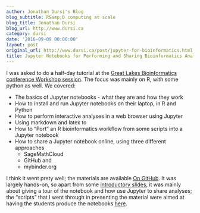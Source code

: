 ```yaml
---
author: Jonathan Dursi's Blog
blog_subtitle: R&amp;D computing at scale
blog_title: Jonathan Dursi
blog_url: http://www.dursi.ca
category: dursi
date: '2016-09-09 00:00:00'
layout: post
original_url: http://www.dursi.ca/post/jupyter-for-bioinformatics.html
title: Jupyter Notebooks for Performing and Sharing Bioinformatics Analyses
---
```


<p>I was asked to do a half-day tutorial at the <a href="https://www.iscb.org/glbioccbc2016-program/workshops">Great Lakes Bioinformatics conference Workshop session</a>.
The focus was mainly on R, with some python as well.  We covered:</p>

<ul>
  <li>The basics of Jupyter notebooks - what they are and how they work</li>
  <li>How to install and run Jupyter notebooks on their laptop, in R and Python</li>
  <li>How to perform interactive analyses in a web browser using Jupyter</li>
  <li>Using markdown and latex to</li>
  <li>How to “Port” an R bioinformatics workflow from some scripts into a Jupyter notebook</li>
  <li>How to share a Jupyter notebook online, using three different approaches
    <ul>
      <li>SageMathCloud</li>
      <li>GitHub and</li>
      <li>mybinder.org</li>
    </ul>
  </li>
</ul>

<p>I think it went prety well; the materials are available <a href="https://github.com/ljdursi/glbio-jupyter-workshop">On GitHub</a>.
It was largely hands-on, so apart from some <a href="https://github.com/ljdursi/glbio-jupyter-workshop/blob/master/Slides/Jupyter.pdf">introductory slides</a>,
it was mainly about giving a tour of the notebook and how use Jupyter to share analyses; the “scripts” that I went through
in presenting the material were aimed at having the students produce the notebooks 
<a href="https://github.com/ljdursi/glbio-jupyter-workshop/tree/master/Notebooks">here</a>.</p>